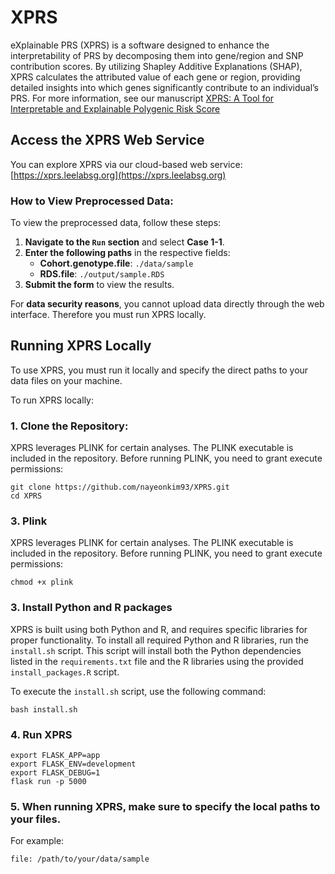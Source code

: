 # XPRS
eXplainable PRS (XPRS) is a software designed to enhance the interpretability of PRS by decomposing them into gene/region and SNP contribution scores. 
By utilizing Shapley Additive Explanations (SHAP), XPRS calculates the attributed value of each gene or region, providing detailed insights into which genes significantly contribute to an individual’s PRS. 
For more information, see our manuscript 
[XPRS: A Tool for Interpretable and Explainable Polygenic Risk Score](https://www.medrxiv.org/content/10.1101/2024.10.24.24316050v1)

## Access the XPRS Web Service

You can explore XPRS via our cloud-based web service:  
[https://xprs.leelabsg.org](https://xprs.leelabsg.org)

### How to View Preprocessed Data:

To view the preprocessed data, follow these steps:

1. **Navigate to the `Run` section** and select **Case 1-1**.
2. **Enter the following paths** in the respective fields:
   - **Cohort.genotype.file**: `./data/sample`
   - **RDS.file**: `./output/sample.RDS`
3. **Submit the form** to view the results.

For **data security reasons**, you cannot upload data directly through the web interface. Therefore you must run XPRS locally. 

## Running XPRS Locally

To use XPRS, you must run it locally and specify the direct paths to your data files on your machine. 

To run XPRS locally:

### 1. Clone the Repository:
XPRS leverages PLINK for certain analyses. The PLINK executable is included in the repository. Before running PLINK, you need to grant execute permissions:
``` 
git clone https://github.com/nayeonkim93/XPRS.git
cd XPRS
 ```
### 3. Plink
XPRS leverages PLINK for certain analyses. The PLINK executable is included in the repository. Before running PLINK, you need to grant execute permissions:
``` 
chmod +x plink
 ``` 
### 3. Install Python and R packages
XPRS is built using both Python and R, and requires specific libraries for proper functionality. To install all required Python and R libraries, run the `install.sh` script. This script will install both the Python dependencies listed in the `requirements.txt` file and the R libraries using the provided `install_packages.R` script.

To execute the `install.sh` script, use the following command:

```
bash install.sh
``` 

### 4. Run XPRS
``` 
export FLASK_APP=app
export FLASK_ENV=development
export FLASK_DEBUG=1
flask run -p 5000
 ```

### 5. When running XPRS, make sure to specify the **local paths** to your files. 

For example:

```
file: /path/to/your/data/sample
```
